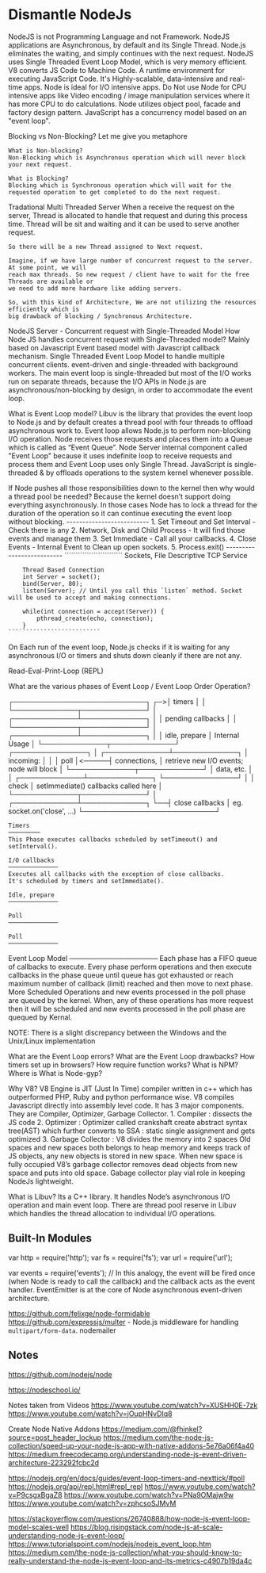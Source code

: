 # Dismantle NodeJs

NodeJS is not Programming Language and not Framework.
NodeJS applications are Asynchronous, by default and its Single Thread.
Node.js eliminates the waiting, and simply continues with the next request.
NodeJS uses Single Threaded Event Loop Model, which is very memory efficient.
V8 converts JS Code to Machine Code.
A runtime environment for executing JavaScript Code.
It's Highly-scalable, data-intensive and real-time apps.
Node is ideal for I/O intensive apps.
Do Not use Node for CPU intensive apps like Video encoding / image manipulation services where it has more CPU to do calculations.
Node utilizes object pool, facade and factory design pattern.
JavaScript has a concurrency model based on an "event loop".

Blocking vs Non-Blocking?
Let me give you metaphore

    What is Non-blocking?
    Non-Blocking which is Asynchronous operation which will never block your next request.

    What is Blocking?
    Blocking which is Synchronous operation which will wait for the requested operation to get completed to do the next request.

Tradational Multi Threaded Server
    When a receive the request on the server, Thread is allocated to handle that request and during 
    this process time. Thread will be sit and waiting and it can be used to serve another request. 

    So there will be a new Thread assigned to Next request.

    Imagine, if we have large number of concurrent request to the server. At some point, we will 
    reach max threads. So new request / client have to wait for the free Threads are available or 
    we need to add more hardware like adding servers.

    So, with this kind of Architecture, We are not utilizing the resources efficiently which is 
    big drawback of blocking / Synchronous Architecture.

NodeJS Server - Concurrent request with Single-Threaded Model
How Node JS handles concurrent request with Single-Threaded model?
    Mainly based on Javascript Event based model with Javascript callback mechanism.
    Single Threaded Event Loop Model to handle multiple concurrent clients.
    event-driven and single-threaded with background workers.
     The main event loop is single-threaded but most of the I/O works run on separate threads, because the I/O APIs in Node.js are asynchronous/non-blocking by design, in order to accommodate the event loop.

What is Event Loop model?
Libuv is the library that provides the event loop to Node.js and by default creates a thread pool with four threads to offload asynchronous work to.
Event loop allows Node.js to perform non-blocking I/O operation.
Node receives those requests and places them into a Queue which is called as “Event Queue”.
Node Server internal component called "Event Loop" because it uses indefinite loop to receive requests and process them and Event Loop uses only Single Thread.
JavaScript is single-threaded & by offloads operations to the system kernel whenever possible. 

If Node pushes all those responsibilities down to the kernel then why would a thread pool be needed?
Because the kernel doesn’t support doing everything asynchronously. In those cases Node has to lock a thread for the duration of the operation so it can continue executing the event loop without blocking.
    --------------------------
        1. Set Timeout and Set Interval - Check there is any
        2. Network, Disk and Child Process - It will find those events and manage them
        3. Set Immediate - Call all your callbacks.
        4. Close Events - Internal Event to Clean up open sockets.
        5. Process.exit()
    --------------------------
    ``````````````````````````
        Sockets, File Descriptive 
        TCP Service

        Thread Based Connection
        int Server = socket();
        bind(Server, 80);
        listen(Server); // Until you call this `listen` method. Socket will be used to accept and making connections.

        while(int connection = accept(Server)) {
            pthread_create(echo, connection);
        }
    ``````````````````````````

On Each run of the event loop, Node.js checks if it is waiting for any asynchronous I/O or timers and shuts down cleanly if there are not any.

Read-Eval-Print-Loop (REPL) 

What are the various phases of Event Loop / Event Loop Order Operation?

   ┌───────────────────────────┐
┌─>│           timers          │
│  └─────────────┬─────────────┘
│  ┌─────────────┴─────────────┐
│  │     pending callbacks     │
│  └─────────────┬─────────────┘
│  ┌─────────────┴─────────────┐
│  │       idle, prepare       │ Internal Usage
│  └─────────────┬─────────────┘      ┌───────────────┐
│  ┌─────────────┴─────────────┐      │   incoming:   │
│  │           poll            │<─────┤  connections, │ retrieve new I/O events; node will block 
│  └─────────────┬─────────────┘      │   data, etc.  │
│  ┌─────────────┴─────────────┐      └───────────────┘
│  │           check           │ setImmediate() callbacks called here
│  └─────────────┬─────────────┘
│  ┌─────────────┴─────────────┐
└──┤      close callbacks      │ eg. socket.on('close', ...)
   └───────────────────────────┘

    Timers
    ─────────
    This Phase executes callbacks scheduled by setTimeout() and setInterval().

    I/O callbacks
    ──────────────
    Executes all callbacks with the exception of close callbacks.
    It's scheduled by timers and setImmediate().

    Idle, prepare
    ──────────────

    Poll
    ──────────────
    
    Poll
    ──────────────


Event Loop Model
──────────────────
Each phase has a FIFO queue of callbacks to execute.
Every phase perform operations and then execute callbacks in the phase queue until queue has got exhausted or reach maximum number of callback (limit) reached and then move to next phase.
More Scheduled Operations and new events processed in the poll phase are queued by the kernel.
When, any of these operations has more request then it will be scheduled and new events processed in the poll phase are quequed by Kernal.

NOTE: There is a slight discrepancy between the Windows and the Unix/Linux implementation

What are the Event Loop errors?
What are the Event Loop drawbacks?
How timers set up in browsers?
How require function works?
What is NPM?
Where is 
What is Node-gyp?

Why V8?
V8 Engine is JIT (Just In Time) compiler written in c++ which has outperformed PHP, Ruby and python performance wise.
V8 compiles Javascript directly into assembly level code.
It has  3 major components. They are Compiler, Optimizer, Garbage Collector.
    1. Compiler : dissects the JS code
    2. Optimizer : Optimizer called crankshaft create abstract syntax tree(AST) which further converts to SSA : static single assignment and gets optimized
    3. Garbage Collector : V8 divides the memory into 2 spaces Old spaces and new spaces both belongs to heap memory and keeps track of JS objects, any new objects is stored in new space. When new space is fully occupied V8’s garbage collector removes dead objects from new space and puts into old space. Gabage collector play vial role in keeping NodeJs lightweight.

What is Libuv?
Its a C++ library.
It handles Node’s asynchronous I/O operation and main event loop.
There are thread pool reserve in Libuv which handles the thread allocation to individual I/O operations.


Built-In Modules
------------------
var http = require('http');
var fs = require('fs');
var url = require('url');

var events = require('events'); //  In this analogy, the event will be fired once (when Node is ready to call the callback) and the callback acts as the event handler.
EventEmitter is at the core of Node asynchronous event-driven architecture. 

https://github.com/felixge/node-formidable
https://github.com/expressjs/multer - Node.js middleware for handling `multipart/form-data`.
nodemailer

Notes
--------
https://github.com/nodejs/node

https://nodeschool.io/

Notes taken from Videos
https://www.youtube.com/watch?v=XUSHH0E-7zk
https://www.youtube.com/watch?v=jOupHNvDIq8

Create Node Native Addons
https://medium.com/@fhinkel?source=post_header_lockup
https://medium.com/the-node-js-collection/speed-up-your-node-js-app-with-native-addons-5e76a06f4a40
https://medium.freecodecamp.org/understanding-node-js-event-driven-architecture-223292fcbc2d


https://nodejs.org/en/docs/guides/event-loop-timers-and-nexttick/#poll
https://nodejs.org/api/repl.html#repl_repl
https://www.youtube.com/watch?v=P9csgxBgaZ8
https://www.youtube.com/watch?v=PNa9OMajw9w
https://www.youtube.com/watch?v=zphcsoSJMvM

https://stackoverflow.com/questions/26740888/how-node-js-event-loop-model-scales-well
https://blog.risingstack.com/node-js-at-scale-understanding-node-js-event-loop/
https://www.tutorialspoint.com/nodejs/nodejs_event_loop.htm
https://medium.com/the-node-js-collection/what-you-should-know-to-really-understand-the-node-js-event-loop-and-its-metrics-c4907b19da4c